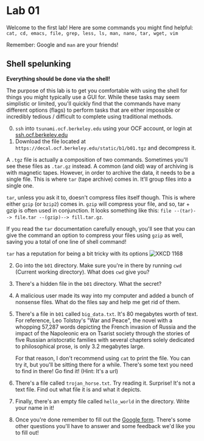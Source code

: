 # Lab 01
Welcome to the first lab! Here are some commands you might find helpful:
`cat, cd, emacs, file, grep, less, ls, man, nano, tar, wget, vim`

Remember: Google and `man` are your friends!

## Shell spelunking
**Everything should be done via the shell!**

The purpose of this lab is to get you comfortable with using the shell for things you might typically use a GUI for. While these tasks may seem simplistic or limited, you'll quickly find that the commands have many different options (flags) to perform tasks that are either impossible or incredibly tedious / difficult to complete using traditional methods.

0. `ssh` into `tsunami.ocf.berkeley.edu` using your OCF account, or login at [ssh.ocf.berkeley.edu](https://ssh.ocf.berkeley.edu)
1.  Download the file located at `https://decal.ocf.berkeley.edu/static/b1/b01.tgz` and decompress it.

   A `.tgz` file is actually a composition of two commands. Sometimes you'll see these files as `.tar.gz` instead. A common (and old) way of archiving is with magnetic tapes. However, in order to archive the data, it needs to be a single file. This is where `tar` (tape archive) comes in. It'll group files into a single one. 

   `tar`, unless you ask it to, doesn't compress files itself though. This is where either `gzip` (or `bzip2`) comes in. `gzip` will compress your file, and so, tar + gzip is often used in conjunction. It looks something like this: `file --(tar)--> file.tar --(gzip)--> fill.tar.gz`.

   If you read the `tar` documentation carefully enough, you'll see that you can give the command an option to compress your files using `gzip` as well, saving you a total of one line of shell command!

   `tar` has a reputation for being a bit tricky with its options
   ![XKCD 1168](https://imgs.xkcd.com/comics/tar.png)

2. Go into the `b01` directory. Make sure you're in there by running `cwd` (Current working directory). What does `cwd` give you?

3. There's a hidden file in the `b01` directory. What the secret?

4. A malicious user made its way into my computer and added a bunch of nonsense files. What do the files say and help me get rid of them. 

5. There's a file in `b01` called `big_data.txt`. It's 80 megabytes worth of text.  For reference, Leo Tolstoy's "War and Peace", the novel with a whopping 57,287 words depicting the French invasion of Russia and the impact of the Napoleonic era on Tsarist society through the stories of five Russian aristocratic families with several chapters solely dedicated to philosophical prose, is only 3.2 megabytes large. 
    
   For that reason, I don't recommend using `cat` to print the file. You can try it, but you'll be sitting there for a while. There's some text you need to find in there! Go find it! (Hint: It's a url)

6. There's a file called `trojan_horse.txt`. Try reading it. Surprise! It's not a text file.  Find out what file it is and what it depicts.

7. Finally, there's an empty file called `hello_world` in the directory. Write your name in it!

8. Once you're done remember to fill out the [Google form](https://goo.gl/forms/H7odCjvpDYslkvSb2). There's some other questions you'll have to answer and some feedback we'd like you to fill out!

